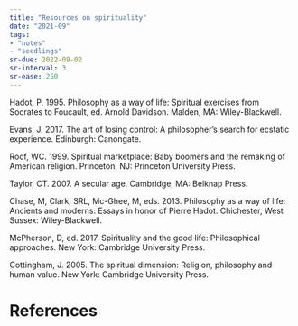 ```yaml
---
title: "Resources on spirituality"
date: "2021-09"
tags:
- "notes"
- "seedlings"
sr-due: 2022-09-02
sr-interval: 3
sr-ease: 250
---
```


Hadot, P. 1995. Philosophy as a way of life: Spiritual exercises from Socrates to Foucault, ed. Arnold Davidson. Malden, MA: Wiley-Blackwell.

Evans, J. 2017. The art of losing control: A philosopher’s search for ecstatic experience. Edinburgh: Canongate.

Roof, WC. 1999. Spiritual marketplace: Baby boomers and the remaking of American religion. Princeton, NJ: Princeton University Press.

Taylor, CT. 2007. A secular age. Cambridge, MA: Belknap Press.

Chase, M, Clark, SRL, Mc-Ghee, M, eds. 2013. Philosophy as a way of life: Ancients and moderns: Essays in honor of Pierre Hadot. Chichester, West Sussex: Wiley-Blackwell.

McPherson, D, ed. 2017. Spirituality and the good life: Philosophical approaches. New York: Cambridge University Press.

Cottingham, J. 2005. The spiritual dimension: Religion, philosophy and human value. New York: Cambridge University Press.

# References
